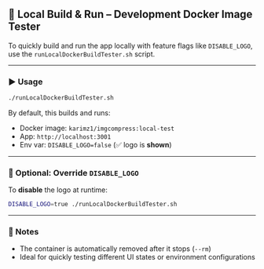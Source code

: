 ## 🧪 Local Build & Run – Development Docker Image Tester

To quickly build and run the app locally with feature flags like `DISABLE_LOGO`, use the `runLocalDockerBuildTester.sh` script.

---

### ▶️ Usage

```bash
./runLocalDockerBuildTester.sh
```

By default, this builds and runs:

* Docker image: `karimz1/imgcompress:local-test`
* App: `http://localhost:3001`
* Env var: `DISABLE_LOGO=false` (✅ logo is **shown**)

---

### 🔁 Optional: Override `DISABLE_LOGO`

To **disable** the logo at runtime:

```bash
DISABLE_LOGO=true ./runLocalDockerBuildTester.sh
```

---

### 🧹 Notes

* The container is automatically removed after it stops (`--rm`)
* Ideal for quickly testing different UI states or environment configurations